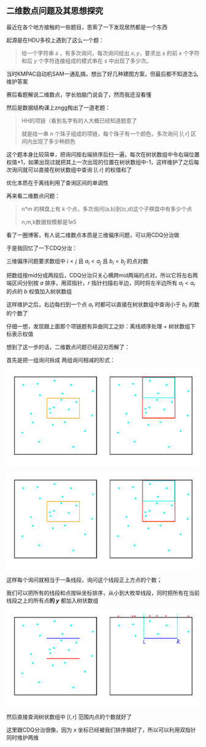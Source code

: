 ## 二维数点问题及其思想探究

最近在各个地方接触的一些题目，思索了一下发现居然都是一个东西



起源是在HDU多校上遇到了这么一个题：

> 给一个字符串 $s$ ，有多次询问，每次询问给出 $x,y$，要求出 $s$ 的前 $x$ 个字符和后 $y$ 个字符连接组成的模式串在 $s$ 中出现了多少次。

当时KMPAC自动机SAM一通乱搞，想出了好几种建图方案，但最后都不知道怎么维护答案

赛后看题解说二维数点，学长拍脑门说会了，然而我还没看懂



然后是数据结构课上zngg掏出了一道老题：

> HH的项链（看到名字有的人大概已经知道题意了
>
> 就是给一串 $n$ 个珠子组成的项链，每个珠子有一个颜色，多次询问 $[l,r]$ 区间内出现了多少种颜色

这个题本身比较简单，把询问按右端排序后扫一遍，每次在树状数组中令右端位置权值+1，如果出现过就把其上一次出现的位置在树状数组中-1，这样维护了之后每次询问就可以直接在树状数组中查询 $[l,r]$​ 的权值和了

优化本质在于离线利用了查询区间的单调性



再来看二维数点问题：

> n*m 的棋盘上有 k 个点，多次询问(a,b)到(c,d)这个子棋盘中有多少个点
>
> n,m,k数据规模都是1e5

看了一圈博客，有人说二维数点本质是三维偏序问题，可以用CDQ分治做

于是我回忆了一下CDQ分治：

三维偏序问题要求数组中 $i<j$ 且 $a_i < a_j$ 且 $b_i<b_j$ 的点对数

把数组按mid分成两段后，CDQ分治只关心横跨mid两端的点对，所以它将左右两端区间分别按 $a$ 排序，用双指针，$r$ 指针扫描右半边，同时将左半边所有 $a_l<a_r$ 的点的 $b$​ 权值加入树状数组

这样维护之后，右边每扫到一个点  $a_r$ 时都可以直接在树状数组中查询小于 $b_r$ 的数的个数了

仔细一想，发现跟上面那个项链题有异曲同工之妙：离线顺序处理 + 树状数组下标表示权值



想到了这一步的话，二维数点问题已经迎刃而解了：

首先是把一组询问拆成 两组询问相减的形式：

 ![1](pic\1.png)

![1](pic\1.png)

这样每个询问就相当于一条线段，询问这个线段正上方点的个数；

我们可以把所有的线段和点按纵坐标排序，从小到大枚举线段，同时把所有在当前线段之上的所有点**的 $y$​** 都加入树状数组

![2](pic\2.png)

然后直接查询树状数组中 $[l,r]$ 范围内点的个数就好了

这里跟CDQ分治很像，因为 $x$ 坐标已经被我们排序搞好了，所以可以利用双指针同时维护两维

